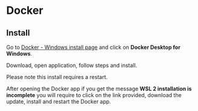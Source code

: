 # Docker

## Install

Go to [Docker - Windows install page](https://docs.docker.com/desktop/install/windows-install/) and click on **Docker Desktop for Windows**.

Download, open application, follow steps and install.

Please note this install requires a restart.

After opening the Docker app if you get the message **WSL 2 installation is incomplete** you will require to click on the link provided, download the update, install and restart the Docker app.
